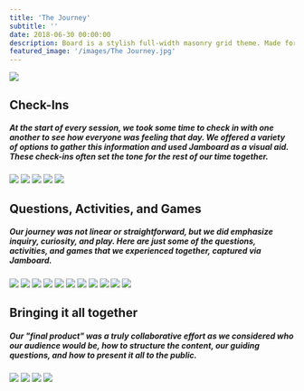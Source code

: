 ```yaml
---
title: 'The Journey'
subtitle: ''
date: 2018-06-30 00:00:00
description: Board is a stylish full-width masonry grid theme. Made for designers, artists, photographers and developers to show off their best work.
featured_image: '/images/The Journey.jpg'
---
```


![](/Lets-s-Act.github.io/images/The_Journey.jpg)


## Check-Ins

##### At the start of every session, we took some time to check in with one another to see how everyone was feeling that day. We offered a variety of options to gather this information and used Jamboard as a visual aid. These check-ins often set the tone for the rest of our time together.  

<img src="/Lets-s-Act.github.io/images/how_are_you feeling.jpg">

<img src="/Lets-s-Act.github.io/images/really_doing.jpg">

<img src="/Lets-s-Act.github.io/images/wellbeing check in.jpg">

<img src="/Lets-s-Act.github.io/images/battery.jpg">

<img src="/Lets-s-Act.github.io/images/3_feelings.jpg">



## Questions, Activities, and Games

##### Our journey was not linear or straightforward, but we did emphasize inquiry, curiosity, and play. Here are just some of the questions, activities, and games that we experienced together, captured via Jamboard.

<img src="/Lets-s-Act.github.io/images/red_lineage.jpg">

<img src="/Lets-s-Act.github.io/images/lifelong_learning.jpg">

<img src="/Lets-s-Act.github.io/images/learning currently looks.jpg">

<img src="/Lets-s-Act.github.io/images/learning_feels_like.jpg">

<img src="/Lets-s-Act.github.io/images/want_learning_look.jpg">

<img src="/Lets-s-Act.github.io/images/want_learning_feel.jpg">

<img src="/Lets-s-Act.github.io/images/what_do_humans_need_to_learn_now.jpg">

<img src="/Lets-s-Act.github.io/images/types_of_power.jpg">

<img src="/Lets-s-Act.github.io/images/great_game_of_power_start.jpg">

<img src="/Lets-s-Act.github.io/images/equal_power_aidan.jpg">

<img src="/Lets-s-Act.github.io/images/equal_power_kat.jpg">



## Bringing it all together

##### Our "final product" was a truly collaborative effort as we considered who our audience would be, how to structure the content, our guiding questions, and how to present it all to the public.

<img src="/Lets-s-Act.github.io/images/who_is_this_for.jpg">

<img src="/Lets-s-Act.github.io/images/how.jpg">

<img src="/Lets-s-Act.github.io/images/questions_to_inspire.jpg">

<img src="/Lets-s-Act.github.io/images/flow.jpg">
